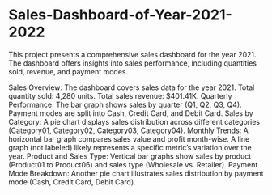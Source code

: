 # Sales-Dashboard-of-Year-2021-2022
This project presents a comprehensive sales dashboard for the year 2021. The dashboard offers insights into sales performance, including quantities sold, revenue, and payment modes.

Sales Overview:
The dashboard covers sales data for the year 2021.
Total quantity sold: 4,280 units.
Total sales revenue: $401.41K.
Quarterly Performance:
The bar graph shows sales by quarter (Q1, Q2, Q3, Q4).
Payment modes are split into Cash, Credit Card, and Debit Card.
Sales by Category:
A pie chart displays sales distribution across different categories (Category01, Category02, Category03, Category04).
Monthly Trends:
A horizontal bar graph compares sales value and profit month-wise.
A line graph (not labeled) likely represents a specific metric’s variation over the year.
Product and Sales Type:
Vertical bar graphs show sales by product (Product01 to Product06) and sales type (Wholesale vs. Retailer).
Payment Mode Breakdown:
Another pie chart illustrates sales distribution by payment mode (Cash, Credit Card, Debit Card).
